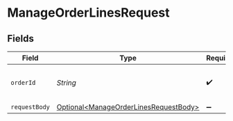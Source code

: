 # ManageOrderLinesRequest


## Fields

| Field                                                                                            | Type                                                                                             | Required                                                                                         | Description                                                                                      | Example                                                                                          |
| ------------------------------------------------------------------------------------------------ | ------------------------------------------------------------------------------------------------ | ------------------------------------------------------------------------------------------------ | ------------------------------------------------------------------------------------------------ | ------------------------------------------------------------------------------------------------ |
| `orderId`                                                                                        | *String*                                                                                         | :heavy_check_mark:                                                                               | Provide the ID of the related order.                                                             | ord_pbjz8x                                                                                       |
| `requestBody`                                                                                    | [Optional\<ManageOrderLinesRequestBody>](../../models/operations/ManageOrderLinesRequestBody.md) | :heavy_minus_sign:                                                                               | N/A                                                                                              |                                                                                                  |